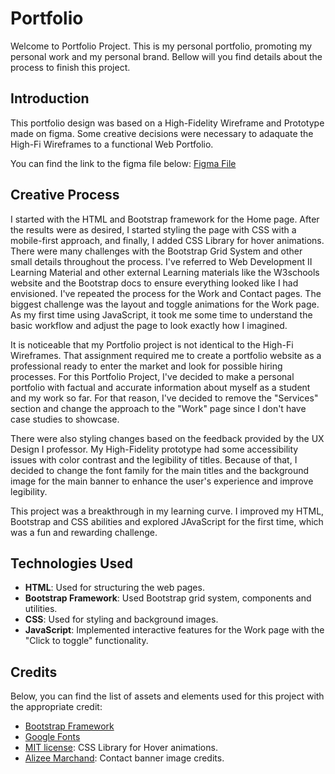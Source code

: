 # Portfolio

Welcome to Portfolio Project. This is my personal portfolio, promoting my personal work and my personal brand.
Bellow will you find details about the process to finish this project.

## Introduction

This portfolio design was based on a High-Fidelity Wireframe and Prototype made on figma. Some creative decisions were necessary to adaquate the High-Fi Wireframes to a functional Web Portfolio.

You can find the link to the figma file below:
<a href="https://www.figma.com/file/1f0q7zt2sovb0irgiKNYbk/andrighetti_julia_prototype?type=design&node-id=2077%3A281&mode=design&t=fIlIB28Q3YdLCYWC-1">Figma File</a>

## Creative Process

I started with the HTML and Bootstrap framework for the Home page. After the results were as desired, I started styling the page with CSS with a mobile-first approach, and finally, I added CSS Library for hover animations. There were many challenges with the Bootstrap Grid System and other small details throughout the process. I've referred to Web Development II Learning Material and other external Learning materials like the W3schools website and the Bootstrap docs to ensure everything looked like I had envisioned. I've repeated the process for the Work and Contact pages. The biggest challenge was the layout and toggle animations for the Work page. As my first time using JavaScript, it took me some time to understand the basic workflow and adjust the page to look exactly how I imagined.

It is noticeable that my Portfolio project is not identical to the High-Fi Wireframes. That assignment required me to create a portfolio website as a professional ready to enter the market and look for possible hiring processes. For this Portfolio Project, I've decided to make a personal portfolio with factual and accurate information about myself as a student and my work so far. For that reason, I've decided to remove the "Services" section and change the approach to the "Work" page since I don't have case studies to showcase.

There were also styling changes based on the feedback provided by the UX Design I professor. My High-Fidelity prototype had some accessibility issues with color contrast and the legibility of titles. Because of that, I decided to change the font family for the main titles and the background image for the main banner to enhance the user's experience and improve legibility. 

This project was a breakthrough in my learning curve. I improved my HTML, Bootstrap and CSS abilities and explored JAvaScript for the first time, which was a fun and rewarding challenge.

## Technologies Used

- **HTML**: Used for structuring the web pages.
- **Bootstrap Framework**: Used Bootstrap grid system, components and utilities.
- **CSS**: Used for styling and background images.
- **JavaScript**: Implemented interactive features for the Work page with the "Click to toggle" functionality.

## Credits

Below, you can find the list of assets and elements used for this project with the appropriate credit:

- [Bootstrap Framework](https://getbootstrap.com/)
- [Google Fonts](https://fonts.google.com/)
- [MIT license](https://opensource.org/licenses/MIT): CSS Library for Hover animations.
- [Alizee Marchand](https://www.pexels.com/pt-br/foto/cacto-verde-937800/): Contact banner image credits.